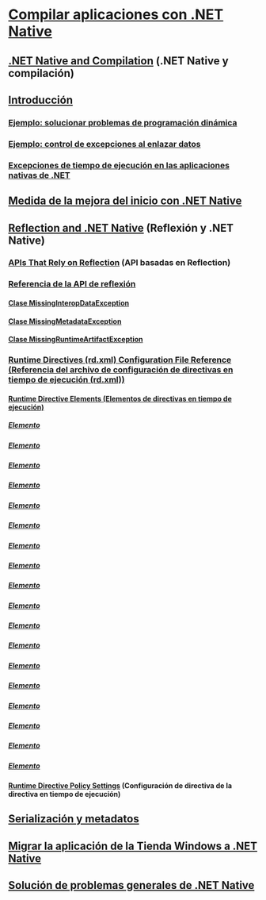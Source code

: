# [Compilar aplicaciones con .NET Native](index.md)
## [.NET Native and Compilation](net-native-and-compilation.md) (.NET Native y compilación)
## [Introducción](getting-started-with-net-native.md)
### [Ejemplo: solucionar problemas de programación dinámica](example-troubleshooting-dynamic-programming.md)
### [Ejemplo: control de excepciones al enlazar datos](example-handling-exceptions-when-binding-data.md)
### [Excepciones de tiempo de ejecución en las aplicaciones nativas de .NET](runtime-exceptions-in-net-native-apps.md)
## [Medida de la mejora del inicio con .NET Native](measuring-startup-improvement-with-net-native.md)
## [Reflection and .NET Native](reflection-and-net-native.md) (Reflexión y .NET Native)
### [APIs That Rely on Reflection](apis-that-rely-on-reflection.md) (API basadas en Reflection)
### [Referencia de la API de reflexión](net-native-reflection-api-reference.md)
#### [Clase MissingInteropDataException](missinginteropdataexception-class-net-native.md)
#### [Clase MissingMetadataException](missingmetadataexception-class-net-native.md)
#### [Clase MissingRuntimeArtifactException](missingruntimeartifactexception-class-net-native.md)
### [Runtime Directives (rd.xml) Configuration File Reference (Referencia del archivo de configuración de directivas en tiempo de ejecución (rd.xml))](runtime-directives-rd-xml-configuration-file-reference.md)
#### [Runtime Directive Elements (Elementos de directivas en tiempo de ejecución)](runtime-directive-elements.md)
##### [Elemento <Application>](application-element-net-native.md)
##### [Elemento <Assembly>](assembly-element-net-native.md)
##### [Elemento <AttributeImplies>](attributeimplies-element-net-native.md)
##### [Elemento <Directives>](directives-element-net-native.md)
##### [Elemento <Event>](event-element-net-native.md)
##### [Elemento <Field>](field-element-net-native.md)
##### [Elemento <GenericParameter>](genericparameter-element-net-native.md)
##### [Elemento <ImpliesType>](impliestype-element-net-native.md)
##### [Elemento <Library>](library-element-net-native.md)
##### [Elemento <Method>](method-element-net-native.md)
##### [Elemento <MethodInstantiation>](methodinstantiation-element-net-native.md)
##### [Elemento <Namespace>](namespace-element-net-native.md)
##### [Elemento <Parameter>](parameter-element-net-native.md)
##### [Elemento <Property>](property-element-net-native.md)
##### [Elemento <Subtypes>](subtypes-element-net-native.md)
##### [Elemento <Type>](type-element-net-native.md)
##### [Elemento <TypeInstantiation>](typeinstantiation-element-net-native.md)
##### [Elemento <TypeParameter>](typeparameter-element-net-native.md)
#### [Runtime Directive Policy Settings](runtime-directive-policy-settings.md) (Configuración de directiva de la directiva en tiempo de ejecución)
## [Serialización y metadatos](serialization-and-metadata.md)
## [Migrar la aplicación de la Tienda Windows a .NET Native](migrating-your-windows-store-app-to-net-native.md)
## [Solución de problemas generales de .NET Native](net-native-general-troubleshooting.md)
